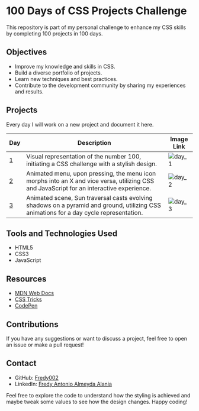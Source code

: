 # 100 Days of CSS Projects Challenge

This repository is part of my personal challenge to enhance my CSS skills by completing 100 projects in 100 days.

## Objectives

- Improve my knowledge and skills in CSS.
- Build a diverse portfolio of projects.
- Learn new techniques and best practices.
- Contribute to the development community by sharing my experiences and results.

## Projects

Every day I will work on a new project and document it here.

| Day                                                                  | Description                                                                                                                              | Image Link                                                                                                           |
| -------------------------------------------------------------------- | ---------------------------------------------------------------------------------------------------------------------------------------- | -------------------------------------------------------------------------------------------------------------------- |
| [1](https://github.com/Fredy002/100-Days-Of-CSS-Projects/tree/day_1) | Visual representation of the number 100, initiating a CSS challenge with a stylish design.                                               | ![day_1](https://github.com/Fredy002/100-Days-Of-CSS-Projects/assets/104151778/ebd3508f-7c7d-4be2-9ed2-3f879c095c3c) |
| [2](https://github.com/Fredy002/100-Days-Of-CSS-Projects/tree/day_2) | Animated menu, upon pressing, the menu icon morphs into an X and vice versa, utilizing CSS and JavaScript for an interactive experience. | ![day_2](https://github.com/Fredy002/100-Days-Of-CSS-Projects/assets/104151778/76c2f256-ab97-4feb-972a-55ca2298f941) |
| [3](https://github.com/Fredy002/100-Days-Of-CSS-Projects/tree/day_3) | Animated scene, Sun traversal casts evolving shadows on a pyramid and ground, utilizing CSS animations for a day cycle representation.   | ![day_3](https://github.com/Fredy002/100-Days-Of-CSS-Projects/assets/104151778/d60b9c9b-c389-49b3-b484-a4bc36ecf929) |

## Tools and Technologies Used

- HTML5
- CSS3
- JavaScript

## Resources

- [MDN Web Docs](https://developer.mozilla.org/en-US/docs/Web/CSS)
- [CSS Tricks](https://css-tricks.com/)
- [CodePen](https://codepen.io/)

## Contributions

If you have any suggestions or want to discuss a project, feel free to open an issue or make a pull request!

## Contact

- GitHub: [Fredy002](https://github.com/Fredy002)
- LinkedIn: [Fredy Antonio Almeyda Alania](https://www.linkedin.com/in/fredy-antonio-almeyda-alania/)

Feel free to explore the code to understand how the styling is achieved and maybe tweak some values to see how the design changes. Happy coding!
